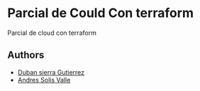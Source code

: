 
# Parcial de Could Con terraform

Parcial de cloud con terraform




## Authors

- [Duban sierra Gutierrez](https://www.github.com/duban-sg)
- [Andres Solis Valle](https://www.github.com/andressolisvalle)



